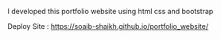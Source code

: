 I developed this portfolio website using html css and bootstrap

Deploy Site : https://soaib-shaikh.github.io/portfolio_website/
